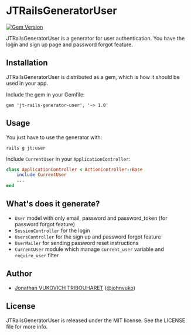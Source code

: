 # JTRailsGeneratorUser

[![Gem Version](https://badge.fury.io/rb/jt-rails-generator-user.svg)](http://badge.fury.io/rb/jt-rails-generator-user)

JTRailsGeneratorUser is a generator for user authentication. You have the login and sign up page and password forgot feature.

## Installation

JTRailsGeneratorUser is distributed as a gem, which is how it should be used in your app.

Include the gem in your Gemfile:

    gem 'jt-rails-generator-user', '~> 1.0'

## Usage

You just have to use the generator with:

	rails g jt:user

Include `CurrentUser` in your `ApplicationController`:

```ruby
class ApplicationController < ActionController::Base
	include CurrentUser
	...
end
```

## What's does it generate?

- `User` model with only email, password and password_token (for password forgot feature)
- `SessionController` for the login
- `UsersController` for the sign up and password forgot feature
- `UserMailer` for sending password reset instructions 
- `CurrentUser` module which manage `current_user` variable and `require_user` filter 

## Author

- [Jonathan VUKOVICH TRIBOUHARET](https://github.com/jonathantribouharet) ([@johnvuko](https://twitter.com/johnvuko))

## License

JTRailsGeneratorUser is released under the MIT license. See the LICENSE file for more info.
